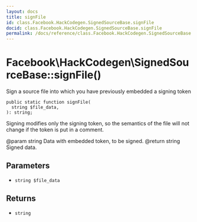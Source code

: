 ```yaml
---
layout: docs
title: signFile
id: class.Facebook.HackCodegen.SignedSourceBase.signFile
docid: class.Facebook.HackCodegen.SignedSourceBase.signFile
permalink: /docs/reference/class.Facebook.HackCodegen.SignedSourceBase.signFile.md
---
```

# Facebook\\HackCodegen\\SignedSourceBase::signFile()




Sign a source file into which you have previously embedded a signing
token




``` Hack
public static function signFile(
  string $file_data,
): string;
```




Signing modifies only the signing token, so the semantics of
the file will not change if the token is put in a comment.




@param  string  Data with embedded token, to be signed.
@return string  Signed data.




## Parameters




- ` string $file_data `




## Returns




+ ` string `